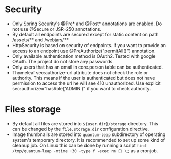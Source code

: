 # Security

* Only Spring Security's @Pre* and @Post* annotations are enabled. Do not use @Secure or JSR-250 annotations.
* By default all endpoints are secured except for static content on path /assets/** and /webjars/**
* HttpSecurity is based on security of endpoints. If you want to provide an access to an endpoint use @PreAuthorize("permitAll()") annotation.
* Only available authentication method is OAuth2. Tested with google OAuth. The project do not store any passwords.
* Only users that has an email in core.person table can be authenticated.
* Thymeleaf sec:authorize-url attribute does not check the role or authority. This means if the user is authenticated but does not have permission to access the url he will see 410 unauthorized. Use explicit sec:authorize="hasRole('ADMIN')" if you want to check authority.

# Files storage

* By default all files are stored into `${user.dir}/storage` directory. This can be changed by the `file.storage.dir` configuration directive.
* Image thumbnails are stored into `quantum-leap` subdirectory of operating system's temporary directory. It is recommended to set up some kind of cleanup job. On Linux this can be done by running a script `find /tmp/quantum-leap -mtime +30 -type f -exec rm {} \;` as a cronjob.
 